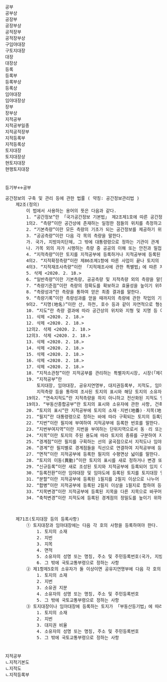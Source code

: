 공부  
공부상  
공장부  
공장부상  
공적장부  
공적장부상  
구임야대장  
구토지대장  
대장  
대장상  
등록  
등록부  
등록부상  
등록상  
임야대장  
임야대장상  
장부  
장부상  
지적공부  
지적공부일종  
지적공적장부  
지적등록부  
지적등록상  
토지대장  
토지대장상  
현토지대장  
현행토지대장  


#
등기부↔공부




<pre>
공간정보의 구축 및 관리 등에 관한 법률 ( 약칭: 공간정보관리법 )
    제2조(정의) 
        이 법에서 사용하는 용어의 뜻은 다음과 같다. 
        1. “공간정보”란 「국가공간정보 기본법」 제2조제1호에 따른 공간정보를 말한다.
        1의2. “측량”이란 공간상에 존재하는 일정한 점들의 위치를 측정하고 그 특성을 조사하여 도면 및 수치로 표현하거나 도면상의 위치를 현지(現地)에 재현하는 것을 말하며, 측량용 사진의 촬영, 지도의 제작 및 각종 건설사업에서 요구하는 도면작성 등을 포함한다.
        2. “기본측량”이란 모든 측량의 기초가 되는 공간정보를 제공하기 위하여 국토교통부장관이 실시하는 측량을 말한다.
        3. “공공측량”이란 다음 각 목의 측량을 말한다.
        가. 국가, 지방자치단체, 그 밖에 대통령령으로 정하는 기관이 관계 법령에 따른 사업 등을 시행하기 위하여 기본측량을 기초로 실시하는 측량
        나. 가목 외의 자가 시행하는 측량 중 공공의 이해 또는 안전과 밀접한 관련이 있는 측량으로서 대통령령으로 정하는 측량
        4. “지적측량”이란 토지를 지적공부에 등록하거나 지적공부에 등록된 경계점을 지상에 복원하기 위하여 제21호에 따른 필지의 경계 또는 좌표와 면적을 정하는 측량을 말하며, 지적확정측량 및 지적재조사측량을 포함한다.
        4의2. “지적확정측량”이란 제86조제1항에 따른 사업이 끝나 토지의 표시를 새로 정하기 위하여 실시하는 지적측량을 말한다.
        4의3. “지적재조사측량”이란 「지적재조사에 관한 특별법」에 따른 지적재조사사업에 따라 토지의 표시를 새로 정하기 위하여 실시하는 지적측량을 말한다.
        5. 삭제 <2020. 2. 18.>
        6. “일반측량”이란 기본측량, 공공측량 및 지적측량 외의 측량을 말한다.
        7. “측량기준점”이란 측량의 정확도를 확보하고 효율성을 높이기 위하여 특정 지점을 제6조에 따른 측량기준에 따라 측정하고 좌표 등으로 표시하여 측량 시에 기준으로 사용되는 점을 말한다.
        8. “측량성과”란 측량을 통하여 얻은 최종 결과를 말한다.
        9. “측량기록”이란 측량성과를 얻을 때까지의 측량에 관한 작업의 기록을 말한다.
        9의2. “지명(地名)”이란 산, 하천, 호수 등과 같이 자연적으로 형성된 지형(地形)이나 교량, 터널, 교차로 등 지물(地物)ㆍ지역(地域)에 부여된 이름을 말한다.
        10. “지도”란 측량 결과에 따라 공간상의 위치와 지형 및 지명 등 여러 공간정보를 일정한 축척에 따라 기호나 문자 등으로 표시한 것을 말하며, 정보처리시스템을 이용하여 분석, 편집 및 입력ㆍ출력할 수 있도록 제작된 수치지형도[항공기나 인공위성 등을 통하여 얻은 영상정보를 이용하여 제작하는 정사영상지도(正射映像地圖)를 포함한다]와 이를 이용하여 특정한 주제에 관하여 제작된 지하시설물도ㆍ토지이용현황도 등 대통령령으로 정하는 수치주제도(數値主題圖)를 포함한다.
        11. 삭제 <2020. 2. 18.>
        12. 삭제 <2020. 2. 18.>
        12의2. 삭제 <2020. 2. 18.>
        12의3. 삭제 <2020. 2. 18.>
        13. 삭제 <2020. 2. 18.>
        14. 삭제 <2020. 2. 18.>
        15. 삭제 <2020. 2. 18.>
        16. 삭제 <2020. 2. 18.>
        17. 삭제 <2020. 2. 18.>
        18. “지적소관청”이란 지적공부를 관리하는 특별자치시장, 시장(「제주특별자치도 설치 및 국제자유도시 조성을 위한 특별법」 제10조제2항에 따른 행정시의 시장을 포함하며, 「지방자치법」 제3조제3항에 따라 자치구가 아닌 구를 두는 시의 시장은 제외한다)ㆍ군수 또는 구청장(자치구가 아닌 구의 구청장을 포함한다)을 말한다.
        19. “지적공부”란 
            토지대장, 임야대장, 공유지연명부, 대지권등록부, 지적도, 임야도 및 경계점좌표등록부 등 
            지적측량 등을 통하여 조사된 토지의 표시와 해당 토지의 소유자 등을 기록한 대장 및 도면(정보처리시스템을 통하여 기록ㆍ저장된 것을 포함한다)을 말한다.
        19의2. “연속지적도”란 지적측량을 하지 아니하고 전산화된 지적도 및 임야도 파일을 이용하여, 도면상 경계점들을 연결하여 작성한 도면으로서 측량에 활용할 수 없는 도면을 말한다.
        19의3. “부동산종합공부”란 토지의 표시와 소유자에 관한 사항, 건축물의 표시와 소유자에 관한 사항, 토지의 이용 및 규제에 관한 사항, 부동산의 가격에 관한 사항 등 부동산에 관한 종합정보를 정보관리체계를 통하여 기록ㆍ저장한 것을 말한다.
        20. “토지의 표시”란 지적공부에 토지의 소재ㆍ지번(地番)ㆍ지목(地目)ㆍ면적ㆍ경계 또는 좌표를 등록한 것을 말한다.
        21. “필지”란 대통령령으로 정하는 바에 따라 구획되는 토지의 등록단위를 말한다.
        22. “지번”이란 필지에 부여하여 지적공부에 등록한 번호를 말한다.
        23. “지번부여지역”이란 지번을 부여하는 단위지역으로서 동ㆍ리 또는 이에 준하는 지역을 말한다.
        24. “지목”이란 토지의 주된 용도에 따라 토지의 종류를 구분하여 지적공부에 등록한 것을 말한다.
        25. “경계점”이란 필지를 구획하는 선의 굴곡점으로서 지적도나 임야도에 도해(圖解) 형태로 등록하거나 경계점좌표등록부에 좌표 형태로 등록하는 점을 말한다.
        26. “경계”란 필지별로 경계점들을 직선으로 연결하여 지적공부에 등록한 선을 말한다.
        27. “면적”이란 지적공부에 등록한 필지의 수평면상 넓이를 말한다.
        28. “토지의 이동(異動)”이란 토지의 표시를 새로 정하거나 변경 또는 말소하는 것을 말한다.
        29. “신규등록”이란 새로 조성된 토지와 지적공부에 등록되어 있지 아니한 토지를 지적공부에 등록하는 것을 말한다.
        30. “등록전환”이란 임야대장 및 임야도에 등록된 토지를 토지대장 및 지적도에 옮겨 등록하는 것을 말한다.
        31. “분할”이란 지적공부에 등록된 1필지를 2필지 이상으로 나누어 등록하는 것을 말한다.
        32. “합병”이란 지적공부에 등록된 2필지 이상을 1필지로 합하여 등록하는 것을 말한다.
        33. “지목변경”이란 지적공부에 등록된 지목을 다른 지목으로 바꾸어 등록하는 것을 말한다.
        34. “축척변경”이란 지적도에 등록된 경계점의 정밀도를 높이기 위하여 작은 축척을 큰 축척으로 변경하여 등록하는 것을 말한다.



    제71조(토지대장 등의 등록사항) 
        ① 토지대장과 임야대장에는 다음 각 호의 사항을 등록하여야 한다. 
            1. 토지의 소재
            2. 지번
            3. 지목
            4. 면적
            5. 소유자의 성명 또는 명칭, 주소 및 주민등록번호(국가, 지방자치단체, 법인, 법인 아닌 사단이나 재단 및 외국인의 경우에는 「부동산등기법」 제49조에 따라 부여된 등록번호를 말한다. 이하 같다)
            6. 그 밖에 국토교통부령으로 정하는 사항
        ② 제1항제5호의 소유자가 둘 이상이면 공유지연명부에 다음 각 호의 사항을 등록하여야 한다. 
            1. 토지의 소재
            2. 지번
            3. 소유권 지분
            4. 소유자의 성명 또는 명칭, 주소 및 주민등록번호
            5. 그 밖에 국토교통부령으로 정하는 사항
        ③ 토지대장이나 임야대장에 등록하는 토지가 「부동산등기법」에 따라 대지권 등기가 되어 있는 경우에는 대지권등록부에 다음 각 호의 사항을 등록하여야 한다. 
            1. 토지의 소재
            2. 지번
            3. 대지권 비율
            4. 소유자의 성명 또는 명칭, 주소 및 주민등록번호
            5. 그 밖에 국토교통부령으로 정하는 사항
</pre>
#
지적공부  
ㄴ지적기본도  
ㄴ지적도  
ㄴ지적등록부  

